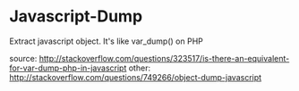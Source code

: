 Javascript-Dump
===============

Extract javascript object. It's like var_dump() on PHP

source: http://stackoverflow.com/questions/323517/is-there-an-equivalent-for-var-dump-php-in-javascript
other: http://stackoverflow.com/questions/749266/object-dump-javascript
